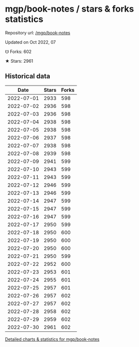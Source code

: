 # mgp/book-notes / stars & forks statistics

Repository url: [/mgp/book-notes](https://github.com/mgp/book-notes)

Updated on Oct 2022, 07

☋ Forks: 602

★ Stars: 2961

## Historical data
| Date | Stars | Forks |
|------|-------|-------|
| 2022-07-01 | 2933 | 598 | 
| 2022-07-02 | 2936 | 598 | 
| 2022-07-03 | 2936 | 598 | 
| 2022-07-04 | 2938 | 598 | 
| 2022-07-05 | 2938 | 598 | 
| 2022-07-06 | 2937 | 598 | 
| 2022-07-07 | 2938 | 598 | 
| 2022-07-08 | 2939 | 598 | 
| 2022-07-09 | 2941 | 599 | 
| 2022-07-10 | 2943 | 599 | 
| 2022-07-11 | 2943 | 599 | 
| 2022-07-12 | 2946 | 599 | 
| 2022-07-13 | 2946 | 599 | 
| 2022-07-14 | 2947 | 599 | 
| 2022-07-15 | 2947 | 599 | 
| 2022-07-16 | 2947 | 599 | 
| 2022-07-17 | 2950 | 599 | 
| 2022-07-18 | 2950 | 600 | 
| 2022-07-19 | 2950 | 600 | 
| 2022-07-20 | 2950 | 600 | 
| 2022-07-21 | 2950 | 599 | 
| 2022-07-22 | 2952 | 600 | 
| 2022-07-23 | 2953 | 601 | 
| 2022-07-24 | 2955 | 601 | 
| 2022-07-25 | 2957 | 601 | 
| 2022-07-26 | 2957 | 602 | 
| 2022-07-27 | 2957 | 602 | 
| 2022-07-28 | 2958 | 602 | 
| 2022-07-29 | 2959 | 602 | 
| 2022-07-30 | 2961 | 602 | 


[Detailed charts & statistics for mgp/book-notes](https://reviewgithub.com/rep/mgp/book-notes)
